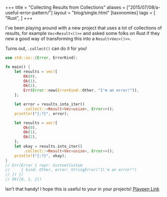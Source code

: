 +++
title = "Collecting Results from Collections"
aliases = ["2015/07/08/a-useful-error-pattern/"]
layout = "blog/single.html"
[taxonomies]
tags = [
    "Rust",
]
+++

I've been playing around with a new project that uses a lot of collections of results, for example `Vec<Result<()>>` and asked some folks on Rust if they new a good way of transforming this into a `Result<Vec<()>>`.

Turns out, `.collect()` can do it for you!

<!-- more -->

```rust
use std::io::{Error, ErrorKind};

fn main() {
    let results = vec![
        Ok(0),
        Ok(1),
        Ok(2),
        Err(Error::new(ErrorKind::Other, "I'm an error!")),
    ];

    let error = results.into_iter()
        .collect::<Result<Vec<usize>, Error>>();
    println!("{:?}", error);

    let results = vec![
        Ok(0),
        Ok(1),
        Ok(2),
    ];
    let okay = results.into_iter()
        .collect::<Result<Vec<usize>, Error>>();
    println!("{:?}", okay);
}
// Err(Error { repr: Custom(Custom
//     { kind: Other, error: StringError("I\'m an error!")
// }) })
// Ok([0, 1, 2])
```

Isn't that handy! I hope this is useful to your in your projects! [Playpen Link](http://is.gd/KJ4JVs)
